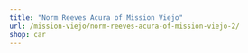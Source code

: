 ```yaml
---
title: "Norm Reeves Acura of Mission Viejo"
url: /mission-viejo/norm-reeves-acura-of-mission-viejo-2/
shop: car
---
```

